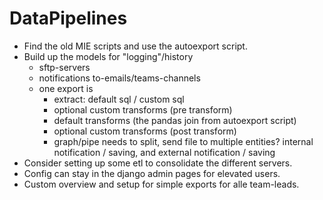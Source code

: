 # DataPipelines

- Find the old MIE scripts and use the autoexport script.
- Build up the models for "logging"/history
  - sftp-servers
  - notifications to-emails/teams-channels
  - one export is
    - extract: default sql / custom sql
    - optional custom transforms (pre transform)
    - default transforms (the pandas join from autoexport script)
    - optional custom transforms (post transform)
    - graph/pipe needs to split, send file to multiple entities? internal notification / saving, and external notification / saving
- Consider setting up some etl to consolidate the different servers.
- Config can stay in the django admin pages for elevated users.
- Custom overview and setup for simple exports for alle team-leads.
